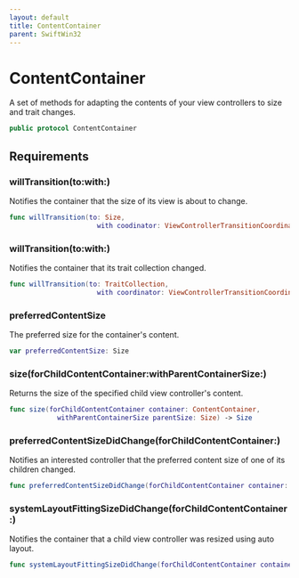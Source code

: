 ```yaml
---
layout: default
title: ContentContainer
parent: SwiftWin32
---
```

# ContentContainer

A set of methods for adapting the contents of your view controllers to size
and trait changes.

``` swift
public protocol ContentContainer 
```

## Requirements

### willTransition(to:​with:​)

Notifies the container that the size of its view is about to change.

``` swift
func willTransition(to: Size,
                      with coodinator: ViewControllerTransitionCoordinator)
```

### willTransition(to:​with:​)

Notifies the container that its trait collection changed.

``` swift
func willTransition(to: TraitCollection,
                      with coordinator: ViewControllerTransitionCoordinator)
```

### preferredContentSize

The preferred size for the container's content.

``` swift
var preferredContentSize: Size 
```

### size(forChildContentContainer:​withParentContainerSize:​)

Returns the size of the specified child view controller's content.

``` swift
func size(forChildContentContainer container: ContentContainer,
            withParentContainerSize parentSize: Size) -> Size
```

### preferredContentSizeDidChange(forChildContentContainer:​)

Notifies an interested controller that the preferred content size of one of
its children changed.

``` swift
func preferredContentSizeDidChange(forChildContentContainer container: ContentContainer)
```

### systemLayoutFittingSizeDidChange(forChildContentContainer:​)

Notifies the container that a child view controller was resized using auto
layout.

``` swift
func systemLayoutFittingSizeDidChange(forChildContentContainer container: ContentContainer)
```
